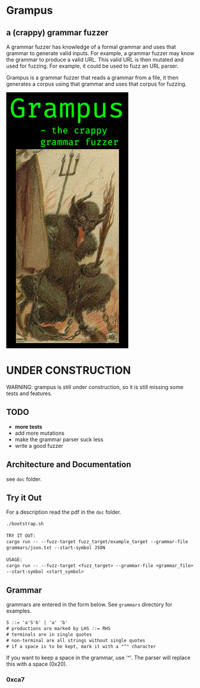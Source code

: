 # Grampus
## a (crappy) grammar fuzzer

A grammar fuzzer has knowledge of a formal grammar and uses that grammar to generate valid inputs.
For example, a grammar fuzzer may know the grammar to produce a valid URL. This valid URL is then
mutated and used for fuzzing. For example, it could be used to fuzz an URL parser.

Grampus is a grammar fuzzer that reads a grammar from a file, it then generates a corpus using
that grammar and uses that corpus for fuzzing. 

![Grampus](doc/grampus.png)

# UNDER CONSTRUCTION
WARNING: grampus is still under construction, so it is still missing some tests and features.

## TODO 

- **more tests**
- add more mutations
- make the grammar parser suck less
- write a good fuzzer

## Architecture and Documentation

see `doc` folder.

## Try it Out

For a description read the pdf in the `doc` folder.

```
./bootstrap.sh

TRY IT OUT:
cargo run -- --fuzz-target fuzz_target/example_target --grammar-file grammars/json.txt --start-symbol JSON

USAGE:
cargo run -- --fuzz-target <fuzz_target> --grammar-file <grammar_file> --start-symbol <start_symbol>

```

## Grammar 

grammars are entered in the form below. 
See `grammars` directory for examples.

```
S ::= 'a'S'b' | 'a' 'b'
# productions are marked by LHS ::= RHS 
# terminals are in single quotes
# non-terminal are all strings without single quotes
# if a space is to be kept, mark it with a "^" character
```
If you want to keep a space in the grammar, use '^'. The parser
will replace this with a space (0x20).

### 0xca7
